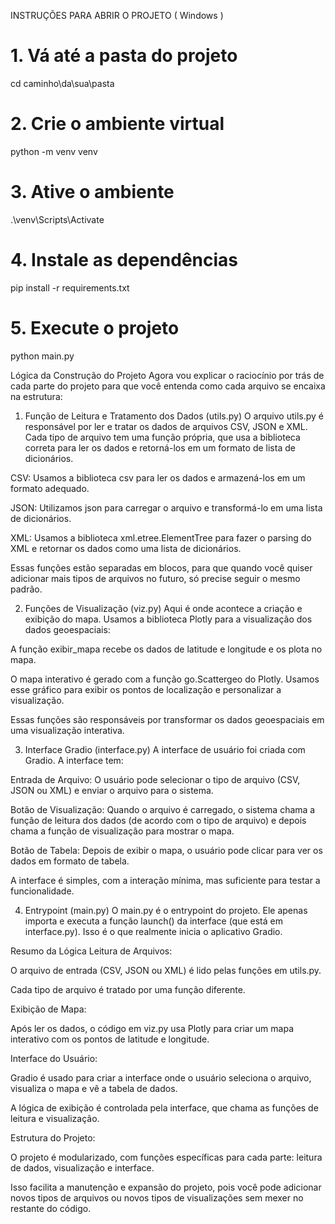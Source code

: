 INSTRUÇÕES PARA ABRIR O PROJETO ( Windows )

# 1. Vá até a pasta do projeto
cd caminho\da\sua\pasta

# 2. Crie o ambiente virtual
python -m venv venv

# 3. Ative o ambiente
.\venv\Scripts\Activate

# 4. Instale as dependências
pip install -r requirements.txt

# 5. Execute o projeto
python main.py

Lógica da Construção do Projeto
Agora vou explicar o raciocínio por trás de cada parte do projeto para que você entenda como cada arquivo se encaixa na estrutura:

1. Função de Leitura e Tratamento dos Dados (utils.py)
   O arquivo utils.py é responsável por ler e tratar os dados de arquivos CSV, JSON e XML. Cada tipo de arquivo tem uma função própria, que usa a biblioteca correta para ler os dados e retorná-los em um formato de lista de dicionários.

CSV: Usamos a biblioteca csv para ler os dados e armazená-los em um formato adequado.

JSON: Utilizamos json para carregar o arquivo e transformá-lo em uma lista de dicionários.

XML: Usamos a biblioteca xml.etree.ElementTree para fazer o parsing do XML e retornar os dados como uma lista de dicionários.

Essas funções estão separadas em blocos, para que quando você quiser adicionar mais tipos de arquivos no futuro, só precise seguir o mesmo padrão.

2. Funções de Visualização (viz.py)
   Aqui é onde acontece a criação e exibição do mapa. Usamos a biblioteca Plotly para a visualização dos dados geoespaciais:

A função exibir_mapa recebe os dados de latitude e longitude e os plota no mapa.

O mapa interativo é gerado com a função go.Scattergeo do Plotly. Usamos esse gráfico para exibir os pontos de localização e personalizar a visualização.

Essas funções são responsáveis por transformar os dados geoespaciais em uma visualização interativa.

3. Interface Gradio (interface.py)
   A interface de usuário foi criada com Gradio. A interface tem:

Entrada de Arquivo: O usuário pode selecionar o tipo de arquivo (CSV, JSON ou XML) e enviar o arquivo para o sistema.

Botão de Visualização: Quando o arquivo é carregado, o sistema chama a função de leitura dos dados (de acordo com o tipo de arquivo) e depois chama a função de visualização para mostrar o mapa.

Botão de Tabela: Depois de exibir o mapa, o usuário pode clicar para ver os dados em formato de tabela.

A interface é simples, com a interação mínima, mas suficiente para testar a funcionalidade.

4. Entrypoint (main.py)
   O main.py é o entrypoint do projeto. Ele apenas importa e executa a função launch() da interface (que está em interface.py). Isso é o que realmente inicia o aplicativo Gradio.

Resumo da Lógica
Leitura de Arquivos:

O arquivo de entrada (CSV, JSON ou XML) é lido pelas funções em utils.py.

Cada tipo de arquivo é tratado por uma função diferente.

Exibição de Mapa:

Após ler os dados, o código em viz.py usa Plotly para criar um mapa interativo com os pontos de latitude e longitude.

Interface do Usuário:

Gradio é usado para criar a interface onde o usuário seleciona o arquivo, visualiza o mapa e vê a tabela de dados.

A lógica de exibição é controlada pela interface, que chama as funções de leitura e visualização.

Estrutura do Projeto:

O projeto é modularizado, com funções específicas para cada parte: leitura de dados, visualização e interface.

Isso facilita a manutenção e expansão do projeto, pois você pode adicionar novos tipos de arquivos ou novos tipos de visualizações sem mexer no restante do código.
